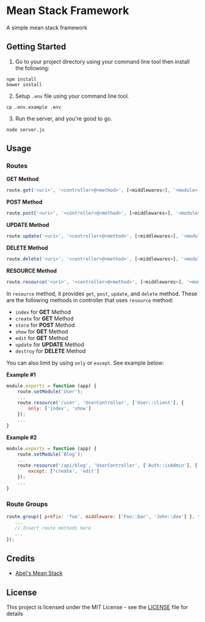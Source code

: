 # Mean Stack Framework

A simple mean stack framework

## Getting Started

1. Go to your project directory using your command line tool then install the following:

```
npm install
bower install
```

2. Setup `.env` file using your command line tool.

```
cp .env.example .env
```

3. Run the server, and you're good to go.

```
node server.js
```

## Usage

### Routes

**GET Method**

```js
route.get('<uri>', '<controller>@<method>', [<middlewares>], '<module>')
```

**POST Method**

```js
route.post('<uri>', '<controller>@<method>', [<middlewares>], '<module>')
```

**UPDATE Method**

```js
route.update('<uri>', '<controller>@<method>', [<middlewares>], '<module>')
```

**DELETE Method**

```js
route.delete('<uri>', '<controller>@<method>', [<middlewares>], '<module>')
```

**RESOURCE Method**

```js
route.resource('<uri>', '<controller>@<method>', [<middlewares>], '<module>', {only|except})
```

In `resource` method, it provides `get`, `post`, `update`, and `delete` method. These are the following methods in controller that uses `resource` method:

- `index` for **GET** Method
- `create` for **GET** Method
- `store` for **POST** Method
- `show` for **GET** Method
- `edit` for **GET** Method
- `update` for **UPDATE** Method
- `destroy` for **DELETE** Method

You can also limit by using `only` or `except`. See example below:

**Example #1**

```js
module.exports = function (app) {
    route.setModule('User');
    ...
    route.resource('/user', 'UserController', ['User::client'], {
        only: ['index', 'show']
    });
    ...
}
``` 

**Example #2**

```js
module.exports = function (app) {
    route.setModule('Blog');
    ...
    route.resource('/api/blog', 'UserController', ['Auth::isAdmin'], {
        except: ['create', 'edit']
    });
    ...
}
```

### Route Groups

```js
route.group({ prefix: 'foo', middleware: ['Foo::bar', 'John::doe'] }, function () {
   ...
   // Insert route methods here
   ... 
});
```

## Credits

  - [Abel's Mean Stack](https://github.com/abelardovaje/mean-stack-chat-room)

## License

This project is licensed under the MIT License - see the [LICENSE](https://github.com/jcmlumacad/mean-stack-framework/blob/master/LICENSE) file for details
